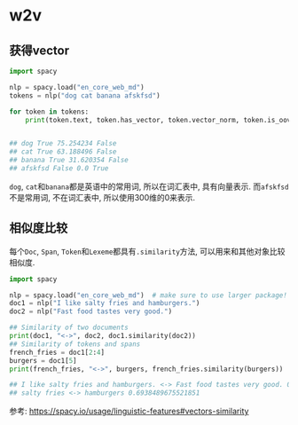 # w2v




## 获得vector
```python
import spacy

nlp = spacy.load("en_core_web_md")
tokens = nlp("dog cat banana afskfsd")

for token in tokens:
    print(token.text, token.has_vector, token.vector_norm, token.is_oov)


## dog True 75.254234 False
## cat True 63.188496 False
## banana True 31.620354 False
## afskfsd False 0.0 True
```
`dog`, `cat`和`banana`都是英语中的常用词, 所以在词汇表中, 具有向量表示. 而`afskfsd`不是常用词, 不在词汇表中, 所以使用300维的0来表示.

## 相似度比较
每个`Doc`, `Span`, `Token`和`Lexeme`都具有`.similarity`方法, 可以用来和其他对象比较相似度.

```python
import spacy

nlp = spacy.load("en_core_web_md")  # make sure to use larger package!
doc1 = nlp("I like salty fries and hamburgers.")
doc2 = nlp("Fast food tastes very good.")

## Similarity of two documents
print(doc1, "<->", doc2, doc1.similarity(doc2))
## Similarity of tokens and spans
french_fries = doc1[2:4]
burgers = doc1[5]
print(french_fries, "<->", burgers, french_fries.similarity(burgers))

## I like salty fries and hamburgers. <-> Fast food tastes very good. 0.691649353055761
## salty fries <-> hamburgers 0.6938489675521851

```

参考:
https://spacy.io/usage/linguistic-features#vectors-similarity